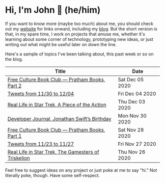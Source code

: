 # Hi, I'm John 👋 (he/him)

If you want to know more (maybe too much) about me, you should check out my [website](https://john.colagioia.net/) for links onward, including my [blog](https://john.colagioia.net/blog).  But the short version is that, in my spare time, I work on projects that amuse me, whether it's learning about some corner of technology, prototyping new ideas, or just writing out what might be useful later on down the line.

Here's a sample of topics I've been talking about, this past week or so on the blog.

|Title|Date|
|-----|-------|
|[Free Culture Book Club — Pratham Books, Part 2](https://john.colagioia.net/blog/2020/12/05/pratham.html)|Sat Dec 05 2020|
|[Tweets from 11/30 to 12/04](https://john.colagioia.net/blog/media/2020/12/04/week.html)|Fri Dec 04 2020|
|[Real Life in Star Trek, A Piece of the Action](https://john.colagioia.net/blog/2020/12/03/action.html)|Thu Dec 03 2020|
|[Developer Journal, Jonathan Swift’s Birthday](https://john.colagioia.net/blog/2020/11/30/swift.html)|Mon Nov 30 2020|
|[Free Culture Book Club — Pratham Books, Part 1](https://john.colagioia.net/blog/2020/11/28/pratham.html)|Sat Nov 28 2020|
|[Tweets from 11/23 to 11/27](https://john.colagioia.net/blog/media/2020/11/27/week.html)|Fri Nov 27 2020|
|[Real Life in Star Trek, The Gamesters of Triskelion](https://john.colagioia.net/blog/2020/11/26/games.html)|Thu Nov 26 2020|

Feel free to suggest ideas on any project or just poke at me to say "hi." Not literally poke, though. Have some self-respect.
